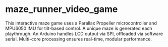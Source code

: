 # maze_runner_video_game
This interactive maze game uses a Parallax Propeller microcontroller and MPU6050 IMU for tilt-based control. A unique maze is generated each playthrough. An Arduino handles LCD output via SPI, offloaded via software serial. Multi-core processing ensures real-time, modular performance.
